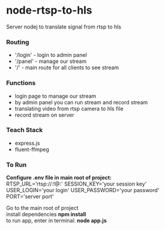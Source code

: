 # node-rtsp-to-hls
Server nodej to translate signal from rtsp to hls

### Routing
- '/login' - login to admin panel
- '/panel' - manage our stream
- '/' - main route for all clients to see stream
  
### Functions
- login page to manage our stream
- by admin panel you can run stream and record stream
- translating video from rtsp camera to hls file
- record stream on server

### Teach Stack
- express.js
- fluent-ffmpeg

### To Run
**Configure .env file in main root of project:<br>**
RTSP_URL='rtsp://<login>:<password>!@<ip>:<port>'
SESSION_KEY='your session key'
USER_LOGIN='your login'
USER_PASSWORD='your password'
PORT='server port'

Go to the main root of project<br>
install dependencies **npm install**<br>
to run app, enter in terminal: **node app.js**
